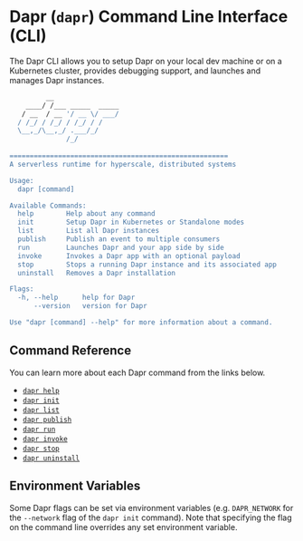# Dapr (`dapr`) Command Line Interface (CLI)

The Dapr CLI allows you to setup Dapr on your local dev machine or on a Kubernetes cluster, provides debugging support, and launches and manages Dapr instances.

```bash
         __                
    ____/ /___ _____  _____
   / __  / __ '/ __ \/ ___/
  / /_/ / /_/ / /_/ / /    
  \__,_/\__,_/ .___/_/     
              /_/            
                                                                           
======================================================
A serverless runtime for hyperscale, distributed systems

Usage:
  dapr [command]

Available Commands:
  help        Help about any command
  init        Setup Dapr in Kubernetes or Standalone modes
  list        List all Dapr instances
  publish     Publish an event to multiple consumers
  run         Launches Dapr and your app side by side
  invoke      Invokes a Dapr app with an optional payload
  stop        Stops a running Dapr instance and its associated app
  uninstall   Removes a Dapr installation

Flags:
  -h, --help      help for Dapr
      --version   version for Dapr

Use "dapr [command] --help" for more information about a command.
```

## Command Reference

You can learn more about each Dapr command from the links below.

 - [`dapr help`](dapr-help.md)
 - [`dapr init`](dapr-init.md)
 - [`dapr list`](dapr-list.md)
 - [`dapr publish`](dapr-publish.md)
 - [`dapr run`](dapr-run.md)
 - [`dapr invoke`](dapr-invoke.md)
 - [`dapr stop`](dapr-stop.md)
 - [`dapr uninstall`](dapr-uninstall.md)

## Environment Variables

Some Dapr flags can be set via environment variables (e.g. `DAPR_NETWORK` for the `--network` flag of the `dapr init` command). Note that specifying the flag on the command line overrides any set environment variable.